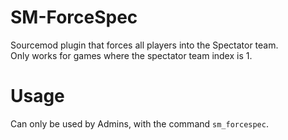 # SM-ForceSpec
Sourcemod plugin that forces all players into the Spectator team.  
Only works for games where the spectator team index is 1.

# Usage
Can only be used by Admins, with the command `sm_forcespec`.
